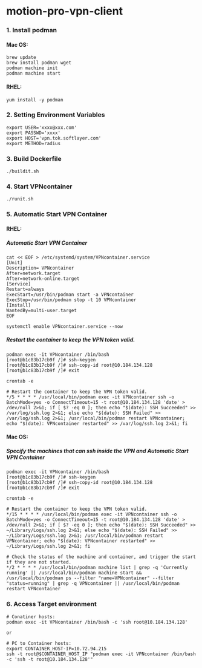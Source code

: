 # motion-pro-vpn-client

### 1. Install podman

#### Mac OS:
~~~
brew update
brew install podman wget
podman machine init
podman machine start
~~~

#### RHEL:
~~~
yum install -y podman
~~~

### 2. Setting Environment Variables

~~~
export USER='xxxx@xxx.com'
export PASSWD='xxxx'
export HOST='vpn.tok.softlayer.com'
export METHOD=radius
~~~

### 3. Build Dockerfile

~~~
./buildit.sh
~~~

### 4. Start VPNcontainer

~~~
./runit.sh 
~~~


### 5. Automatic Start VPN Container

#### RHEL:

##### Automatic Start VPN Container
~~~
cat << EOF > /etc/systemd/system/VPNcontainer.service
[Unit]
Description= VPNcontainer
After=network.target
After=network-online.target
[Service]
Restart=always
ExecStart=/usr/bin/podman start -a VPNcontainer
ExecStop=/usr/bin/podman stop -t 10 VPNcontainer
[Install]
WantedBy=multi-user.target
EOF
~~~
~~~
systemctl enable VPNcontainer.service --now
~~~

##### Restart the container to keep the VPN token valid.
~~~
podman exec -it VPNcontainer /bin/bash
[root@b1c83b17cb9f /]# ssh-keygen
[root@b1c83b17cb9f /]# ssh-copy-id root@10.184.134.128
[root@b1c83b17cb9f /]# exit
~~~

~~~
crontab -e
~~~
~~~
# Restart the container to keep the VPN token valid.
*/5 * * * * /usr/local/bin/podman exec -it VPNcontainer ssh -o BatchMode=yes -o ConnectTimeout=15 -t root@10.184.134.128 'date' > /dev/null 2>&1; if [ $? -eq 0 ]; then echo "$(date): SSH Succeeded" >> /var/log/ssh.log 2>&1; else echo "$(date): SSH Failed" >> /var/log/ssh.log 2>&1; /usr/local/bin/podman restart VPNcontainer; echo "$(date): VPNcontainer restarted" >> /var/log/ssh.log 2>&1; fi

~~~

#### Mac OS:

##### Specify the machines that can ssh inside the VPN and Automatic Start VPN Container
~~~
podman exec -it VPNcontainer /bin/bash
[root@b1c83b17cb9f /]# ssh-keygen
[root@b1c83b17cb9f /]# ssh-copy-id root@10.184.134.128
[root@b1c83b17cb9f /]# exit
~~~
~~~
crontab -e
~~~
~~~
# Restart the container to keep the VPN token valid.
*/15 * * * * /usr/local/bin/podman exec -it VPNcontainer ssh -o BatchMode=yes -o ConnectTimeout=15 -t root@10.184.134.128 'date' > /dev/null 2>&1; if [ $? -eq 0 ]; then echo "$(date): SSH Succeeded" >> ~/Library/Logs/ssh.log 2>&1; else echo "$(date): SSH Failed" >> ~/Library/Logs/ssh.log 2>&1; /usr/local/bin/podman restart VPNcontainer; echo "$(date): VPNcontainer restarted" >> ~/Library/Logs/ssh.log 2>&1; fi

# Check the status of the machine and container, and trigger the start if they are not started.
*/2 * * * * /usr/local/bin/podman machine list | grep -q 'Currently running' || /usr/local/bin/podman machine start && /usr/local/bin/podman ps --filter "name=VPNcontainer" --filter "status=running" | grep -q VPNcontainer || /usr/local/bin/podman restart VPNcontainer
~~~


### 6. Access Target environment
~~~
# Conatiner hosts:
podman exec -it VPNcontainer /bin/bash -c 'ssh root@10.184.134.128'

or

# PC to Container hosts:
export CONTAINER_HOST-IP=10.72.94.215
ssh -t root@$CONTAINER_HOST_IP "podman exec -it VPNcontainer /bin/bash -c 'ssh -t root@10.184.134.128'"
~~~
